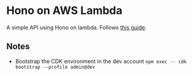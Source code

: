 # Hono on AWS Lambda

A simple API using Hono on lambda. Follows [this guide](https://hono.dev/docs/getting-started/aws-lambda).

## Notes

* Bootstrap the CDK environment in the dev account `npm exec -- cdk bootstrap --profile admin@dev`